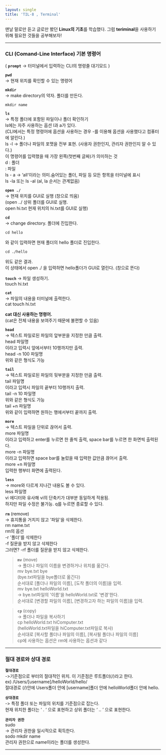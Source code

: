 ```yaml
---
layout: single
title: 'TIL-8 , Terminal'
---
```


맨날 말로만 듣고 글로만 봤던 **Linux의 기초**를 학습했다.
그럼 **teriminal**을 사용하기 위해 필요한 것들을 공부해보자!
***


<h3>CLI (Comand-Line Interface) 기본 명령어</h3>


( **``prompt``** -> 터미널에서 입력하는 CLI의 명령줄 대기모드 )

**``pwd``** <br>
-> 현재 위치를 확인할 수 있는 명령어

**``mkdir ``** <br>
-> make directory의 약자. 폴더를 만든다.

```
mkdir name
```

**``ls``** <br>
-> 특정 폴더에 포함된 파일이나 폴더 확인하기 <br>
ls에는 자주 사용하는 옵션 l과 a가 있다. <br>
(CLI에서는 특정 명령어에 옵션을 사용하는 경우 -를 이용해 옵션을 사용했다고 컴퓨터에 알린다.)<br>
ls -l -> 폴더나 파일의 포맷을 전부 표현. (사용자 권한인지, 관리자 권한인지 알 수 있다.) <br>
이 명령어를 입력했을 때 가장 왼쪽(첫번째 글짜)가 의미하는 것 <br>
d : 폴더 <br>
: 파일 <br>
ls - a -> ‘all’이라는 의미.숨어있는 폴더, 파일 등 모든 항목을 터미널에 표시 <br>
ls -la 또는 ls -al (al, la 순서는 관계없음)


**``open ./ ``** <br>
-> 현재 위치를 GUI로 실행 (창으로 띄움) <br>
(open ../ 상위 폴더를 GUI로 실행. <br>
open hi.txt 현재 위치의 hi.txt를 GUI로 실행)


**``cd``** <br>
-> change directory. 폴더에 진입한다. <br>
```
cd hello
```
와 같이 입력하면 현재 폴더의 hello 폴더로 진입한다. <br>
```
cd ./hello
```
위도 같은 결과. <br>
이 상태에서 open ./ 을 입력하면 hello폴더가 GUI로 열린다. (창으로 뜬다)



**``touch``**
-> 파일 생성하기. <br>
touch hi.txt

**``cat``** <br>
-> 파일의 내용을 터미널에 출력한다. <br>
cat touch hi.txt 

**cat 대신 사용하는 명령어.** <br>
(cat은 전체 내용을 보여주기 때문에 불편할 수 있음)

**``head``** <br>
-> 텍스트 파일로된 파일의 앞부분을 지정한 만큼 출력. <br>
head	 파일명 <br>
이라고 입력시 앞에서부터 10행까지만 출력. <br>
head -n 100 파일명 <br>
위와 같은 형식도 가능 <br>

**``tail``** <br>
-> 텍스트 파일로된 파일의 뒷부분을 지정한 만큼 출력. <br>
tail 파일명 <br>
이라고 입력시 파일의 끝부터 10행까지 출력. <br>
tail -n 10 	파일명 <br>
위와 같은 형식도 가능 <br>
tail +n 파일명 <br>
위와 같이 입력하면 원하는 행에서부터 끝까지 출력. <br>

**``more``** <br>
-> 텍스트 파일을 단위로 끊어서 출력. <br>
more 파일명 <br>
이라고 입력하고 enter를 누르면 한 줄씩 출력, space bar를 누르면 한 화면씩 출력된다. <br>
more -n 파일명 <br>
이라고 입력하면 space bar를 눌렀을 때 입력한 값만큼 끊어서 출력. <br>
more +n 파일명 <br>
입력한 행부터 화면에 출력된다. <br>

**``less``** <br>
-> more와 다르게 지나간 내용도 볼 수 있다. <br>
less 파일명 <br>
vi 에디터와 유사해 vi의 단축키가 대부분 동일하게 적용됨. <br>
하지만 파일 수정은 불가능. q를 누르면 종료할 수 있다. <br>



**``rm``** (remove) <br>
-> 휴지통을 거치지 않고 '파일'을 삭제한다. <br>
rm name.txt <br>
rm의 옵션 <br>
-r '폴더'를 삭제한다 <br>
-f 질문을 받지 않고 삭제한다 <br>
그러면? -rf 폴더를 질문을 받지 않고 삭제한다. <br>

> **``mv``** (move) <br>
-> 폴더나 파일의 이름을 변경하거나 위치를 옮긴다. <br>
mv bye.txt bye <br>
(bye.txt파일을 bye폴더로 옮긴다) <br>
순서대로 [폴더나 파일의 이름], [도착 폴더의 이름]을 입력.<br>
mv bye.txt helloWorld.txt <br>
-> bye.txt파일의 '이름'을 helloWorld.txt로 '변경'한다. <br>
순서대로 [변경할 파일의 이름], [변경하고자 하는 파일의 이름]을 입력. <br>

> **``cp``** (copy) <br>
-> 폴더나 파일을 복사하기 <br>
cp helloWorld.txt hiComputer.txt <br>
(helloWorld.txt파일을 hiComputer.txt파일로 복사) <br>
순서대로 [복사할 폴더나 파일의 이름], [복사될 폴더나 파일의 이름] <br>
cp에 사용하는 옵션은 rm에 사용하는 옵션과 같다 <br>

***



<h3>절대 경로와 상대 경로</h3>

**``절대경로``** <br>
->기준점으로 부터의 절대적인 위치. 이 기준점은 루트폴더(/)라고 한다. <br>
ex) /Users/[username]/helloWorld/hello/ <br>
절대경로 (/)안에 Users폴더 안에 [username]폴더 안에 helloWorld폴더 안에 hello. <br>

**``상대경로``** <br>
-> 특정 폴더 또는 파일의 위치를 기준점으로 잡는다. <br>
현재 위치한 폴더는 ‘ . ‘ 으로 표현하고 상위 폴더는 ‘ .. ’ 으로 표현한다. <br>


**``관리자 권한``** <br>
sudo <br>
-> 관리자 권한을 일시적으로 획득한다. <br>
sodo mkdir name <br>
관리자 권한으로 name이라는 폴더를 생성한다. <br>

***
